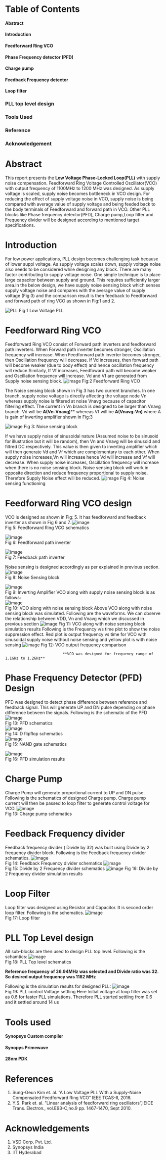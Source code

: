 # Table of Contents
#### Abstract <br/>
#### Introduction <br/>
#### Feedforward Ring VCO <br/>
#### Phase Frequency detector (PFD) <br/>
#### Charge pump <br/>
#### Feedback Frequency detector <br/>
#### Loop filter <br/>
### PLL top level design <br/>
### Tools Used <br/>
### Reference <br/>
### Acknowledgement <br/>

# Abstract
This report presents the **Low Voltage Phase-Locked Loop(PLL)** with supply noise compensation. Feedforward Ring Voltage Controlled Oscillator(VCO) with output frequency of 1100MHz to 1200 MHz was designed. As supply voltage is scaled, supply noise becomes bottleneck in VCO design. For reducing the effect of supply voltage noise in VCO, supply noise is being compared with average value of supply voltage and being feeded back to the
body terminals of Feedforward and forward path in VCO. Other PLL blocks like Phase frequency detector(PFD), Charge pump,Loop filter and Frequency divider will be designed according to mentioned target specifications.

# Introduction
For low power applications, PLL design becomes challenging task because of lower suppl voltage. As supply voltage scales down, supply voltage noise also needs to be considered while designing any block. There are many factor contributing to supply voltage noise. One simple technique is to place large capacitor between supply and ground. This requires sufficiently larger area.In the below design, we have supply noise sensing block which senses supply voltage noise and compares with the average value of supply voltage (Fig:3) and the comparison result is then feedback to Feedforward and forward path of ring VCO as shown in Fig:1 and 2. 

![PLL](https://user-images.githubusercontent.com/48211474/156175166-76aab5ba-b27f-47b7-93d9-a235cfaf3c83.png)
                                                                  Fig:1 Low Voltage PLL
 
# Feedforward Ring VCO 
Feedforward Ring VCO consist of Forward path inverters and feedforward path inverters. When Forward path inverter becomes stronger, Oscillation frequency will increase. When Feedforward path inverter becomes stronger, then Oscillation frequency will decrease. If Vd increases, then forward path will become weaker (due to body effect) and hence oscillation frequency will reduce.Similarly, If Vf increases, Feedfoward path will become weaker and Oscillation frequency will increase. Vd and Vf are generated from Supply noise sensing block. 
![image](https://user-images.githubusercontent.com/48211474/156181023-d5cf4ed1-28e3-4813-a527-740eebe1ed6a.png)
Fig:2 Feedforward Ring VCO

The Noise sensing block shown in Fig  3 has two current branches. In one branch, supply noise voltage is directly affecting the voltage node Vn whereas supply noise is filtered at noise Vnavg because of capacitor filtering effect. The current in Vn branch is designed to be larger than Vnavg branch. Vd will be **A(Vn-Vnavg)**** whereas Vf will be **A(Vnavg-Vn)** where A is gain of inverting amplifier shown in Fig:3

![image](https://user-images.githubusercontent.com/48211474/156181549-fc9dc8b7-0bf9-4bd5-8f98-517ada385e08.png)
Fig 3: Noise sensing block

If we have supply noise of sinusoidal nature (Assumed noise to be sinusoid for illustration but it will be random), then Vn and Vnavg will be sinusoid and filtred DC  respectively. This value is then given to inverting amplifier which will then generate Vd and Vf which are complementary to each other. When supply noise increases,Vn will increase hence Vd will increase and Vf will decrease. When supply noise increases, Oscillation frequency will increase when there is no noise sensing block. Noise sensing block will work in opposite direction and reduce frequency proportional to supply noise. Therefore Supply Noise effect will be reduced.
![image](https://user-images.githubusercontent.com/48211474/156192027-315459eb-2783-411b-ab08-d3367bee7428.png)
Fig 4: Noise sensing functioning

# Feedforward Ring VCO design
VCO is designed as shown in Fig: 5. It has feedforward and feedback inverter as shown in Fig 6 and 7.
![image](https://user-images.githubusercontent.com/48211474/156193952-0d8d8d6a-8b9b-40c5-934c-fbc323572df2.png) <br/>
                                        Fig 5: Feedforward Ring VCO schematics

![image](https://user-images.githubusercontent.com/48211474/156194136-0147c5da-8110-4c25-a404-7b670fc3078e.png) <br/>
                                        Fig 6: Feedforward path inverter <br/>
                                        
                                        
![image](https://user-images.githubusercontent.com/48211474/156194218-1d044628-dd81-4053-8baf-e42f0908488b.png)<br/>
                                        Fig 7: Feedback path inverter <br/>
            
 Noise sensing is designed accordingly as per explained in previous section. <br/>
 ![image](https://user-images.githubusercontent.com/48211474/156195259-03ef90cd-437a-45bb-9504-640dad45a7c1.png)<br/>
                                       Fig 8: Noise Sensing block
                                       
   ![image](https://user-images.githubusercontent.com/48211474/156195438-7371c52e-a684-4acc-970c-c5cce27699af.png) <br/>
                                       Fig 9: Inverting Amplifier
VCO along with supply noise sensing block is as follows: <br/>
![image](https://user-images.githubusercontent.com/48211474/156195872-b2415a05-fdcf-48bb-9f3b-845e5c66ec3b.png) <br/>
                                       Fig 10: VCO along with noise sensing block
Above VCO along with noise sensing block was simulated. Following are the waveforms. We can observe the relationship between VDD, Vn and Vnavg which we discussed in previous section
![image](https://user-images.githubusercontent.com/48211474/156198451-11449172-d6be-47eb-bfff-aaf351bfc624.png)
                                       Fig 11: VCO along with noise sensing block simulation results
Following is the Frequency v/s time plot to show the noise suppression effect. Red plot is output frequency vs time for VCO with sinusoidal supply noise without noise sensing and yellow plot is with noise sensing
![image](https://user-images.githubusercontent.com/48211474/156200097-554e13cc-b28e-41ec-9a79-522d3292aca6.png)
                                       Fig 12: VCO output frequency comparison
                                       
                              **VCO was designed for frequency range of 1.1GHz to 1.2GHz**
 
 # Phase Frequency Detector (PFD) Design
 PFD was designed to detect phase difference between reference and feedback signal. This will generate UP and DN pulse depending on phase difference between the signals. Following is the schematic of the PFD
 ![image](https://user-images.githubusercontent.com/48211474/156201771-05ba27fa-3e3f-45d6-8991-df890b017392.png) <br/>
                                        Fig 13: PFD schematics <br/>
  ![image](https://user-images.githubusercontent.com/48211474/156201902-5960924a-a7f7-4e5f-8ba8-bb943cbd8c23.png) <br/>
                                        Fig 14: D flipflop schematics <br/>
   ![image](https://user-images.githubusercontent.com/48211474/156202021-54e1a86c-ee68-4621-8d08-82b5872c3448.png) <br/>
                                        Fig 15: NAND gate schematics <br/>
                                        
![image](https://user-images.githubusercontent.com/48211474/156202496-e1eb1e7e-192f-400b-93c9-a01676b22d21.png) <br/>
                                         Fig 16: PFD simulation results <br/>


# Charge Pump 
   Charge Pump will generate proportional current to UP and DN pulse. Following is the schematics of designed Charge pump. Charge pump current will then be passed to loop filter to generate control voltage for VCO.
   ![image](https://user-images.githubusercontent.com/48211474/156203062-dfdb6cf8-1bd8-47b1-ac40-d33cd361fc07.png) <br/>
                                        Fig 13: Charge pump schematics <br/>
                                        
 # Feedback Frequency divider
 Feedback frequency divider ( Divide by 32) was built using Divide by 2 frequency divider block. Following is the Feedback frequency divider schematics.
 ![image](https://user-images.githubusercontent.com/48211474/156203385-8b8a8625-6216-4614-a1c5-70d964753806.png) <br/>
                                       Fig 14: Feedback Frequency divider schematics
   ![image](https://user-images.githubusercontent.com/48211474/156203520-26785dd9-8fbd-4880-929b-ab838720864d.png) <br/>
                                       Fig 15: Divide by 2 Frequency divider schematics
   ![image](https://user-images.githubusercontent.com/48211474/156204708-7bd21fa4-1b3c-41e9-8adc-284b4a11d757.png)
                                        Fig 16: Divide by 2 Frequency divider simulation results
                                        
 # Loop Filter
 Loop filter was designed using Resistor and Capacitor. It is second order loop filter. Following is the schematics.
 ![image](https://user-images.githubusercontent.com/48211474/156205157-09498c41-4371-4297-82f0-a835ab5561e5.png) <br/>
                                        Fig 17: Loop filter
                                        
 # PLL Top Level design
 All sub-blocks are then used to design PLL top level. Following is the schamtics:
 ![image](https://user-images.githubusercontent.com/48211474/156205577-18c24922-27b8-443b-8026-8a551610c145.png) <br/>
                                       Fig 18: PLL Top level schematics
     
  **Reference frequency of 36.94MHz was selected and Divide ratio was 32. So desired output frequency was 1182 MHz**
  
  Following is the simulation results for designed PLL:
  ![image](https://user-images.githubusercontent.com/48211474/156207222-b2d00d78-b25e-4360-a75b-8e3393e132f6.png) <br/>
                                       Fig 19: PLL control Voltage settling
  Here Initial voltage at loop filter was set as 0.6 for faster PLL simulations. Therefore PLL started settling from 0.6 and it settled around 14 us
  
  
# Tools used
#### Synopsys Custom compiler
#### Synopys Primewave
#### 28nm PDK

# References

1. Sung-Geun Kim et. al. ”A Low Voltage PLL With a Supply-Noise Compensated Feedforward Ring VCO” IEEE TCAS-II, 2016. <br/>
2. Y.S. Park et. al. ”Linear analysis of feedforward ring oscillators”,IEICE Trans. Electron., vol.E93-C,no.9 pp. 1467-1470, Sept 2010. <br/>

# Acknowledgements
1. VSD Corp. Pvt. Ltd. <br/>
2. Synopsys India <br/>
3. IIT Hyderabad <br/>

                                        
 


                                       


 
